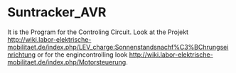 Suntracker_AVR
===============
It is the Program for the Controling Circuit. Look at the Projekt http://wiki.labor-elektrische-mobilitaet.de/index.php/LEV_charge:Sonnenstandsnachf%C3%BChrungseinrichtung
or for the engincontrolling look http://wiki.labor-elektrische-mobilitaet.de/index.php/Motorsteuerung. 


